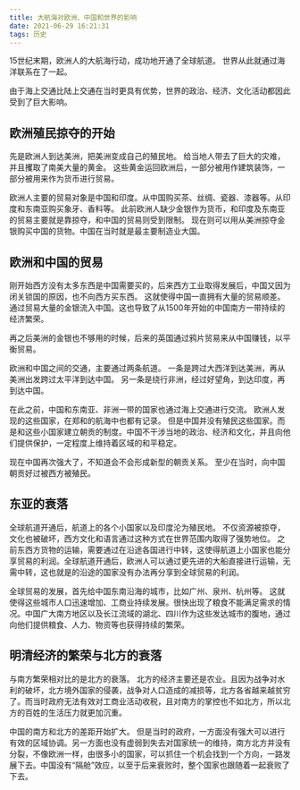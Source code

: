 ```yaml
---
title: 大航海对欧洲、中国和世界的影响
date: 2021-06-29 16:21:31
tags: 历史
---
```


15世纪末期，欧洲人的大航海行动，成功地开通了全球航道。
世界从此就通过海洋联系在了一起。

由于海上交通比陆上交通在当时更具有优势，世界的政治、经济、文化活动都因此受到了巨大影响。

## 欧洲殖民掠夺的开始
先是欧洲人到达美洲，把美洲变成自己的殖民地。
给当地人带去了巨大的灾难，并且攫取了南美大量的黄金。
这些黄金运回欧洲后，一部分被用作建筑装饰，一部分被用来作为货币进行贸易。

欧洲人主要的贸易对象是中国和印度。从中国购买茶、丝绸、瓷器、漆器等。从印度和东南亚购买象牙、香料等。
此前欧洲人缺少金银作为货币，和印度及东南亚的贸易主要就是靠掠夺，和中国的贸易则受到限制。
现在则可以用从美洲掠夺金银购买中国的货物。中国在当时就是最主要制造业大国。

<!-- more -->

## 欧洲和中国的贸易
刚开始西方没有太多东西是中国需要买的，后来西方工业取得发展后，中国又因为闭关锁国的原因，也不向西方买东西。
这就使得中国一直拥有大量的贸易顺差。通过贸易大量的金银流入中国。这也导致了从1500年开始的中国南方一带持续的经济繁荣。

再之后美洲的金银也不够用的时候，后来的英国通过鸦片贸易来从中国赚钱，以平衡贸易。

欧洲和中国之间的交通，主要通过两条航道。
一条是跨过大西洋到达美洲，再从美洲出发跨过太平洋到达中国。
另一条是绕行非洲，经过好望角，到达印度，再到达中国。

在此之前，中国和东南亚、非洲一带的国家也通过海上交通进行交流。
欧洲人发现的这些国家，在郑和的航海中也都有记录。
但是中国并没有殖民这些国家。而是和这些小国家建立朝贡的制度。中国不干涉当地的政治、经济和文化，并且向他们提供保护，一定程度上维持着区域的和平稳定。

现在中国再次强大了，不知道会不会形成新型的朝贡关系。
至少在当时，向中国朝贡好过被西方被殖民。

## 东亚的衰落
全球航道开通后，航道上的各个小国家以及印度沦为殖民地。
不仅资源被掠夺，文化也被破坏，西方文化和语言通过这种方式在世界范围内取得了强势地位。
之前东西方货物的运输，需要通过在沿途各国进行中转，这使得航道上小国家也能分享贸易的利润。全球航道开通后，欧洲人可以通过更先进的大船直接进行运输，无需中转，这也就是的沿途的国家没有办法再分享到全球贸易的利润。

全球贸易的发展，首先给中国东南沿海的城市，比如广州、泉州、杭州等。
这就使得这些城市人口迅速增加、工商业持续发展。很快出现了粮食不能满足需求的情况。中国广大南方地区以及长江流域的湖北、四川作为这些发达城市的腹地，通过向他们提供粮食、人力、物资等也获得持续的繁荣。

## 明清经济的繁荣与北方的衰落
与南方繁荣相对比的是北方的衰落。
北方的经济主要还是农业。且因为战争对水利的破坏，北方境外国家的侵袭，战争对人口造成的减损等，北方各省越来越贫穷了。而当时政府无法有效对工商业活动收税，且对南方的掌控也不如北方，所以北方的百姓的生活压力就更加沉重。

中国的南方和北方的差距开始扩大。
但是当时的政府，一方面没有强大可以进行有效的区域协调。另一方面也没有虚弱到失去对国家统一的维持，南方北方并没有分裂，不像欧洲一样，由很多小的国家，可以抓住一个机会找到一个方向，一路发展下去。中国没有“隔舱”效应，以至于后来衰败时，整个国家也跟随着一起衰败了下去。
